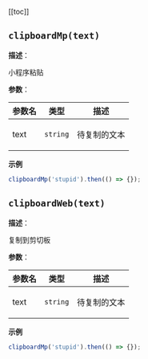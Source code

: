[[toc]]

## `clipboardMp(text)` 


**描述**：<p>小程序粘贴</p>

**参数**：


| 参数名 | 类型 | 描述 |
| --- | --- | --- |
| text | <code>string</code> | <p>待复制的文本</p> |



**示例**

```ts
clipboardMp('stupid').then(() => {});
```
<a name="clipboardWeb"></a>

## `clipboardWeb(text)` 


**描述**：<p>复制到剪切板</p>

**参数**：


| 参数名 | 类型 | 描述 |
| --- | --- | --- |
| text | <code>string</code> | <p>待复制的文本</p> |



**示例**

```ts
clipboardMp('stupid').then(() => {});
```
